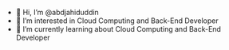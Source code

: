 - 👋 Hi, I’m @abdjahiduddin
- 👀 I’m interested in Cloud Computing and Back-End Developer
- 🌱 I’m currently learning about Cloud Computing and Back-End Developer
<!-- - 💞️ I’m looking to collaborate on ...
- 📫 How to reach me ... -->

<!---
abdjahiduddin/abdjahiduddin is a ✨ special ✨ repository because its `README.md` (this file) appears on your GitHub profile.
You can click the Preview link to take a look at your changes.
--->
